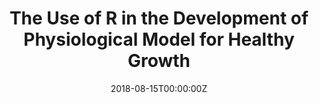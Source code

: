 ---
title: 'The Use of R in the Development of Physiological Model for Healthy Growth'
authors:
- Rena J. Eudy-Byrne
date: '2018-08-15T00:00:00Z'

# Schedule page publish date (NOT proceeding's date).
publishDate: '20001-01-01T00:00:00Z'

# proceeding type.
# Legend: 0 = Uncategorized; 1 = Talk, 2 = Keynote, 3 = Workshop
# To add more update publications_types.toml and en.yaml
proceeding_types: ['1']

# proceeding name and optional abbreviated proceeding name.
proceeding: Presented at 2018 Conference
proceeding_short: Presented at 2018 Conference

abstract: 

tags:
- Metrum Research Group
featured: false

links:
url_slides: 'https://github.com/rinpharma/2018_presentations/blob/master/talks_folder/2018-Byrne-Physiological_Model_for_Healthy_Growth.html'
url_video: ''

---